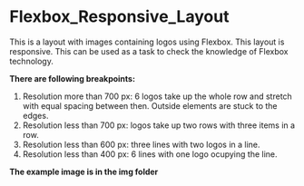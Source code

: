 # Flexbox_Responsive_Layout

This is a layout with images containing logos using Flexbox. This layout is responsive. 
This can be used as a task to check the knowledge of Flexbox technology.

<strong>There are following breakpoints:</strong>
<ol>
  <li>Resolution more than 700 px: 6 logos take up the whole row and stretch with equal spacing between then. 
Outside elements are stuck to the edges.</li>
  <li>Resolution less than 700 px: logos take up two rows with three items in a row.</li>
  <li>Resolution less than 600 px: three lines with two logos in a line.</li>
  <li>Resolution less than 400 px: 6 lines with one logo ocupying the line.
</ol>

<strong>The example image is in the img folder</strong>
